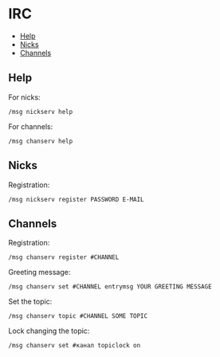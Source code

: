 # IRC

- [Help](#help)
- [Nicks](#nicks)
- [Channels](#channels)

## Help

For nicks:

```
/msg nickserv help
```

For channels:

```
/msg chanserv help
```

## Nicks

Registration:

```
/msg nickserv register PASSWORD E-MAIL
```

## Channels

Registration:

```
/msg chanserv register #CHANNEL
```

Greeting message:

```
/msg chanserv set #CHANNEL entrymsg YOUR GREETING MESSAGE
```

Set the topic:

```
/msg chanserv topic #CHANNEL SOME TOPIC
```

Lock changing the topic:

```
/msg chanserv set #канал topiclock on
```
